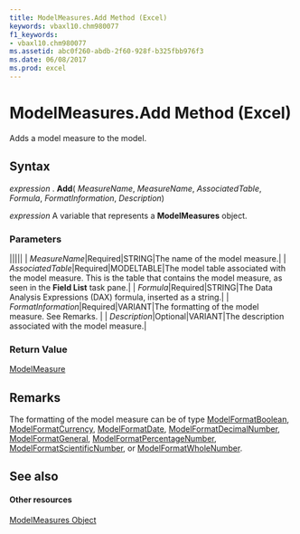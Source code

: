 ```yaml
---
title: ModelMeasures.Add Method (Excel)
keywords: vbaxl10.chm980077
f1_keywords:
- vbaxl10.chm980077
ms.assetid: abc0f260-abdb-2f60-928f-b325fbb976f3
ms.date: 06/08/2017
ms.prod: excel
---
```



# ModelMeasures.Add Method (Excel)

Adds a model measure to the model.


## Syntax

 _expression_ . **Add**( _MeasureName_,  _MeasureName_,  _AssociatedTable_,  _Formula_,  _FormatInformation_,  _Description_)

 _expression_ A variable that represents a **ModelMeasures** object.


### Parameters



|||||
| _MeasureName_|Required|STRING|The name of the model measure.|
| _AssociatedTable_|Required|MODELTABLE|The model table associated with the model measure. This is the table that contains the model measure, as seen in the  **Field List** task pane.|
| _Formula_|Required|STRING|The Data Analysis Expressions (DAX) formula, inserted as a string.|
| _FormatInformation_|Required|VARIANT|The formatting of the model measure. See Remarks. |
| _Description_|Optional|VARIANT|The description associated with the model measure.|

### Return Value

[ModelMeasure](Excel.modelmeasure.md)


## Remarks

The formatting of the model measure can be of type [ModelFormatBoolean](Excel.modelformatboolean.md), [ModelFormatCurrency](Excel.modelformatcurrency.md), [ModelFormatDate](Excel.modelformatdate.md), [ModelFormatDecimalNumber](Excel.modelformatdecimalnumber.md), [ModelFormatGeneral](Excel.modelformatgeneral.md), [ModelFormatPercentageNumber](Excel.modelformatpercentagenumber.md), [ModelFormatScientificNumber](Excel.modelformatscientificnumber.md), or [ModelFormatWholeNumber](Excel.modelformatwholenumber.md).


## See also


#### Other resources


[ModelMeasures Object ](Excel.modelmeasures.md)


